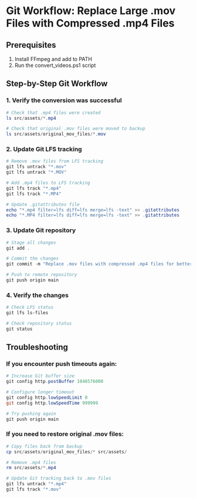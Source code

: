 # Git Workflow: Replace Large .mov Files with Compressed .mp4 Files

## Prerequisites
1. Install FFmpeg and add to PATH
2. Run the convert_videos.ps1 script

## Step-by-Step Git Workflow

### 1. Verify the conversion was successful
```powershell
# Check that .mp4 files were created
ls src/assets/*.mp4

# Check that original .mov files were moved to backup
ls src/assets/original_mov_files/*.mov
```

### 2. Update Git LFS tracking
```powershell
# Remove .mov files from LFS tracking
git lfs untrack "*.mov"
git lfs untrack "*.MOV"

# Add .mp4 files to LFS tracking
git lfs track "*.mp4"
git lfs track "*.MP4"

# Update .gitattributes file
echo "*.mp4 filter=lfs diff=lfs merge=lfs -text" >> .gitattributes
echo "*.MP4 filter=lfs diff=lfs merge=lfs -text" >> .gitattributes
```

### 3. Update Git repository
```powershell
# Stage all changes
git add .

# Commit the changes
git commit -m "Replace .mov files with compressed .mp4 files for better web performance"

# Push to remote repository
git push origin main
```

### 4. Verify the changes
```powershell
# Check LFS status
git lfs ls-files

# Check repository status
git status
```

## Troubleshooting

### If you encounter push timeouts again:
```powershell
# Increase Git buffer size
git config http.postBuffer 1048576000

# Configure longer timeout
git config http.lowSpeedLimit 0
git config http.lowSpeedTime 999999

# Try pushing again
git push origin main
```

### If you need to restore original .mov files:
```powershell
# Copy files back from backup
cp src/assets/original_mov_files/* src/assets/

# Remove .mp4 files
rm src/assets/*.mp4

# Update Git tracking back to .mov files
git lfs untrack "*.mp4"
git lfs track "*.mov"
```